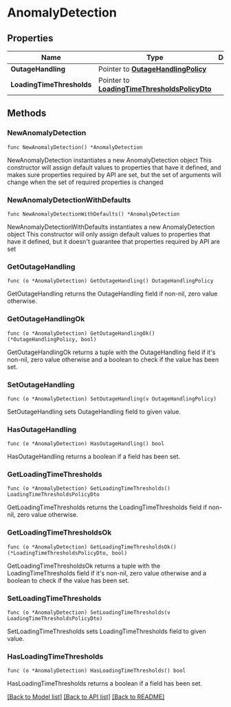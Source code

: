 # AnomalyDetection

## Properties

Name | Type | Description | Notes
------------ | ------------- | ------------- | -------------
**OutageHandling** | Pointer to [**OutageHandlingPolicy**](OutageHandlingPolicy.md) |  | [optional] 
**LoadingTimeThresholds** | Pointer to [**LoadingTimeThresholdsPolicyDto**](LoadingTimeThresholdsPolicyDto.md) |  | [optional] 

## Methods

### NewAnomalyDetection

`func NewAnomalyDetection() *AnomalyDetection`

NewAnomalyDetection instantiates a new AnomalyDetection object
This constructor will assign default values to properties that have it defined,
and makes sure properties required by API are set, but the set of arguments
will change when the set of required properties is changed

### NewAnomalyDetectionWithDefaults

`func NewAnomalyDetectionWithDefaults() *AnomalyDetection`

NewAnomalyDetectionWithDefaults instantiates a new AnomalyDetection object
This constructor will only assign default values to properties that have it defined,
but it doesn't guarantee that properties required by API are set

### GetOutageHandling

`func (o *AnomalyDetection) GetOutageHandling() OutageHandlingPolicy`

GetOutageHandling returns the OutageHandling field if non-nil, zero value otherwise.

### GetOutageHandlingOk

`func (o *AnomalyDetection) GetOutageHandlingOk() (*OutageHandlingPolicy, bool)`

GetOutageHandlingOk returns a tuple with the OutageHandling field if it's non-nil, zero value otherwise
and a boolean to check if the value has been set.

### SetOutageHandling

`func (o *AnomalyDetection) SetOutageHandling(v OutageHandlingPolicy)`

SetOutageHandling sets OutageHandling field to given value.

### HasOutageHandling

`func (o *AnomalyDetection) HasOutageHandling() bool`

HasOutageHandling returns a boolean if a field has been set.

### GetLoadingTimeThresholds

`func (o *AnomalyDetection) GetLoadingTimeThresholds() LoadingTimeThresholdsPolicyDto`

GetLoadingTimeThresholds returns the LoadingTimeThresholds field if non-nil, zero value otherwise.

### GetLoadingTimeThresholdsOk

`func (o *AnomalyDetection) GetLoadingTimeThresholdsOk() (*LoadingTimeThresholdsPolicyDto, bool)`

GetLoadingTimeThresholdsOk returns a tuple with the LoadingTimeThresholds field if it's non-nil, zero value otherwise
and a boolean to check if the value has been set.

### SetLoadingTimeThresholds

`func (o *AnomalyDetection) SetLoadingTimeThresholds(v LoadingTimeThresholdsPolicyDto)`

SetLoadingTimeThresholds sets LoadingTimeThresholds field to given value.

### HasLoadingTimeThresholds

`func (o *AnomalyDetection) HasLoadingTimeThresholds() bool`

HasLoadingTimeThresholds returns a boolean if a field has been set.


[[Back to Model list]](../README.md#documentation-for-models) [[Back to API list]](../README.md#documentation-for-api-endpoints) [[Back to README]](../README.md)


